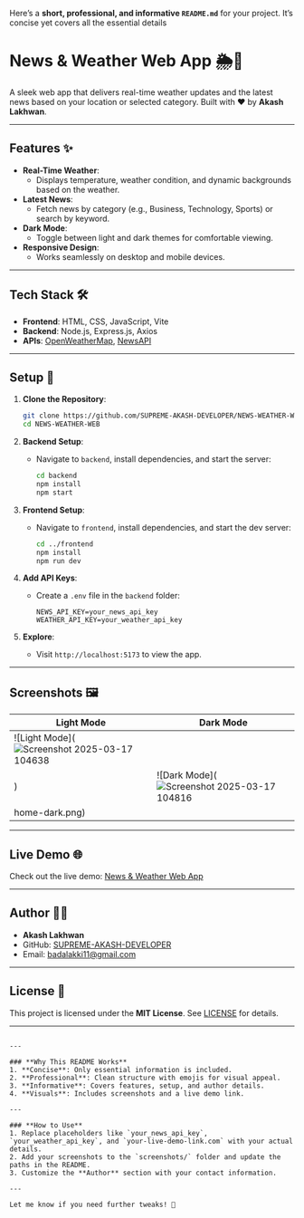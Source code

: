 Here’s a **short, professional, and informative `README.md`** for your project. It’s concise yet covers all the essential details

# News & Weather Web App 🌦️📰

A sleek web app that delivers real-time weather updates and the latest news based on your location or selected category. Built with ❤️ by **Akash Lakhwan**.

---

## Features ✨

- **Real-Time Weather**:
  - Displays temperature, weather condition, and dynamic backgrounds based on the weather.
- **Latest News**:
  - Fetch news by category (e.g., Business, Technology, Sports) or search by keyword.
- **Dark Mode**:
  - Toggle between light and dark themes for comfortable viewing.
- **Responsive Design**:
  - Works seamlessly on desktop and mobile devices.

---

## Tech Stack 🛠️

- **Frontend**: HTML, CSS, JavaScript, Vite
- **Backend**: Node.js, Express.js, Axios
- **APIs**: [OpenWeatherMap](https://openweathermap.org/api), [NewsAPI](https://newsapi.org/)

---

## Setup 🚀

1. **Clone the Repository**:
   ```bash
   git clone https://github.com/SUPREME-AKASH-DEVELOPER/NEWS-WEATHER-WEB.git
   cd NEWS-WEATHER-WEB
   ```

2. **Backend Setup**:
   - Navigate to `backend`, install dependencies, and start the server:
     ```bash
     cd backend
     npm install
     npm start
     ```

3. **Frontend Setup**:
   - Navigate to `frontend`, install dependencies, and start the dev server:
     ```bash
     cd ../frontend
     npm install
     npm run dev
     ```

4. **Add API Keys**:
   - Create a `.env` file in the `backend` folder:
     ```
     NEWS_API_KEY=your_news_api_key
     WEATHER_API_KEY=your_weather_api_key
     ```

5. **Explore**:
   - Visit `http://localhost:5173` to view the app.

---

## Screenshots 🖼️

| Light Mode | Dark Mode |
|------------|-----------|
| ![Light Mode](![Screenshot 2025-03-17 104638](https://github.com/user-attachments/assets/e83b83ea-9650-4f31-85ed-b52645318e30)
) | ![Dark Mode](![Screenshot 2025-03-17 104816](https://github.com/user-attachments/assets/156e9c4f-2505-42ed-aae1-58e3692a072d)
home-dark.png) |

---

## Live Demo 🌐

Check out the live demo: [News & Weather Web App](https://your-live-demo-link.com)

---

## Author 👨‍💻

- **Akash Lakhwan**
- GitHub: [SUPREME-AKASH-DEVELOPER](https://github.com/SUPREME-AKASH-DEVELOPER)
- Email: badalakki11@gmail.com

---

## License 📜

This project is licensed under the **MIT License**. See [LICENSE](LICENSE) for details.

---

```

---

### **Why This README Works**
1. **Concise**: Only essential information is included.
2. **Professional**: Clean structure with emojis for visual appeal.
3. **Informative**: Covers features, setup, and author details.
4. **Visuals**: Includes screenshots and a live demo link.

---

### **How to Use**
1. Replace placeholders like `your_news_api_key`, `your_weather_api_key`, and `your-live-demo-link.com` with your actual details.
2. Add your screenshots to the `screenshots/` folder and update the paths in the README.
3. Customize the **Author** section with your contact information.

---

Let me know if you need further tweaks! 🚀
